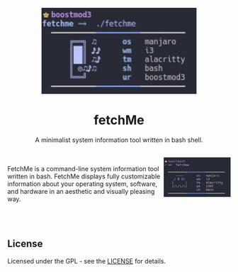<p align="center"><img src="https://github.com/nolimitcarter/fetchme/blob/master/pics/image2.jpg" width="350px"></p>

<h1 align="center">fetchMe</h1>

<p align="center">A minimalist system information tool written in bash shell.</p><br>

<img src="https://github.com/nolimitcarter/fetchme/blob/master/pics/newupdate.jpg" width="30%" align="right">
<br>
FetchMe is a command-line system information tool written
in bash. FetchMe displays fully customizable information 
about your operating system, software, and hardware in an 
aesthetic and visually pleasing way.
<br>
<br>
<br>
<br>

## License 

Licensed under the GPL - see the [LICENSE](LICENSE.md) for details.
